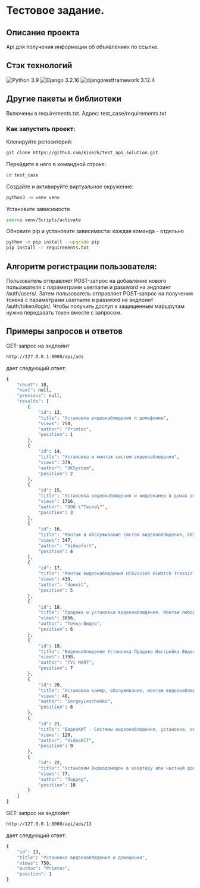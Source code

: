 # Тестовое задание.

## Описание проекта
Api для получения информации об объявлениях по ссылке.

## Стэк технологий
![Python 3.9](https://img.shields.io/badge/Python-3.9-blue.svg)
![Django 3.2.16](https://img.shields.io/badge/Django-3.2.16-green.svg)
![djangorestframework
3.12.4](https://img.shields.io/badge/djangorestframework-3.12.4-green)

## Другие пакеты и библиотеки
Включены в requirements.txt. Адрес: test_case/requirements.txt

### Как запустить проект: 
Клонируйте репозиторий:

```bash
git clone https://github.com/kise2k/test_api_solution.git
```
Перейдите в него в командной строке:

```bash
cd test_case
```

Cоздайте и активируйте виртуальное окружение:

```bash
python3 -m venv venv 
```

Установите зависимости
```bash
source venv/Scripts/activate
```

Обновите pip и установите зависимости: каждая команда - отдельно
```bash
python -m pip install --upgrade pip
pip install -r requirements.txt
```

## Алгоритм регистрации пользователя:

Пользователь отправляет POST-запрос на добавление нового пользователя с параметрами username и password на эндпоинт /auth/users/.
Затем пользователь отправляет POST-запрос на получения токена с параметрами username и password на эндпоинт /auth/token/login/.
Чтобы получить доступ к защищенным маршрутам нужно передавать токен вместе с запросом.

## Примеры запросов и ответов

GET-запрос на эндпойнт 
```bash
http://127.0.0.1:8000/api/ads
```
дает следующий ответ:
```bash
{
    "count": 10,
    "next": null,
    "previous": null,
    "results": [
        {
            "id": 13,
            "title": "Установка видеонаблюдения и домофонии",
            "views": 750,
            "author": "Primtec",
            "position": 1
        },
        {
            "id": 14,
            "title": "Установка и монтаж систем видеонаблюдения",
            "views": 379,
            "author": "VKSystem",
            "position": 2
        },
        {
            "id": 15,
            "title": "Установка видеонаблюдения и видеокамер в домах во Владивостоке",
            "views": 1716,
            "author": "ООО \"Тесла\"",
            "position": 3
        },
        {
            "id": 16,
            "title": "Монтаж и обслуживание систем видеонаблюдения, СКУД, домофоны во Владивостоке",
            "views": 347,
            "author": "Videofort",
            "position": 4
        },
        {
            "id": 17,
            "title": "Монтаж видеонаблюдения Hikvision HiWatch Trassir, СКУД, домофонов во Владивостоке",
            "views": 439,
            "author": "doneit",
            "position": 5
        },
        {
            "id": 18,
            "title": "Продажа и установка видеонаблюдения. Монтаж любой сложности! Гарантия во Владивостоке",
            "views": 3856,
            "author": "Точка-Видео",
            "position": 6
        },
        {
            "id": 19,
            "title": "Видеонаблюдение Установка Продажа Настройка Видеокамер IP во Владивостоке",
            "views": 1398,
            "author": "TVi MART",
            "position": 7
        },
        {
            "id": 20,
            "title": "Установка камер, обслуживание, монтаж видеонаблюдения и домофонов во Владивостоке",
            "views": 48,
            "author": "SergeyLevchenko",
            "position": 8
        },
        {
            "id": 21,
            "title": "ВидеоКИТ - Системы видеонаблюдения, установка, обслуживание во Владивостоке",
            "views": 120,
            "author": "VideoKIT",
            "position": 9
        },
        {
            "id": 22,
            "title": "Установим Видеодомофон в квартиру или частный дом! Видеонаблюдение во Владивостоке",
            "views": 77,
            "author": "Подряд",
            "position": 10
        }
    ]
}
```

GET-запрос на эндпойнт 
```bash
http://127.0.0.1:8000/api/ads/13
```

дает следующий ответ:
```bash
{
    "id": 13,
    "title": "Установка видеонаблюдения и домофонии",
    "views": 750,
    "author": "Primtec",
    "position": 1
}
```
